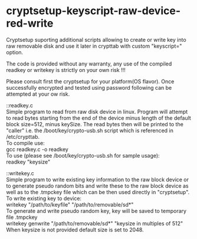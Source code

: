 # cryptsetup-keyscript-raw-device-red-write
Cryptsetup suporting additional scripts allowing to create or write key into raw removable disk and use it later in crypttab with custom "keyscript=" option.

The code is provided without any warranty, any use of the compiled readkey or writekey is strictly on your own risk !!!

Please consult first the cryptsetup for your platform(OS flavor). Once successfully encrypted and tested using password following can be attempted at your ow risk.

::readkey.c  <br />
Simple program to read from raw disk device in linux. Program will attempt to read bytes starting from the end of the
device minus length of the default block size=512, minus keySize. The read bytes then will be printed to the "caller"
i.e. the /boot/key/crypto-usb.sh script which is referenced in /etc/crypttab.  <br />
To compile use:  <br />
gcc readkey.c -o readkey  <br />
To use (please see /boot/key/crypto-usb.sh for sample usage):  <br />
readkey "keysize"  <br />

::writekey.c  <br />
Simple program to write existing key information to the raw block device or to generate pseudo random bits and write these
to the raw block device as well as to the .tmpckey file which can be then used directly in "cryptsetup".  <br />
To write existing key to device:  <br />
writekey "/path/to/keyfile" "/path/to/removable/sd*"  <br />
To generate and write pseudo random key, key will be saved to temporary file .tmpckey  <br />
writekey genwrite "/path/to/removable/sd*" "keysize in multiples of 512"  <br />
When keysize is not provided default size is set to 2048.  <br />

